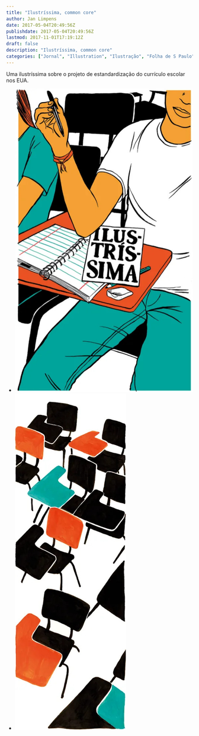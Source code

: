 ```yaml
---
title: "Ilustríssima, common core"
author: Jan Limpens
date: 2017-05-04T20:49:56Z
publishdate: 2017-05-04T20:49:56Z
lastmod: 2017-11-01T17:19:12Z
draft: false
description: "Ilustríssima, common core"
categories: ["Jornal", "Illustration", "Ilustração", "Folha de S Paulo"]
---
```


Uma ilustríssima sobre o projeto de estandardização do currículo escolar nos EUA.

- ![](Common-Core-Capa-2.jpg)
- ![](Common-Core-interior-lado-esquerdo.jpg)
